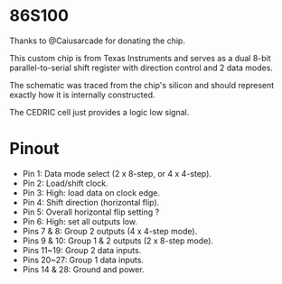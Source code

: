 # 86S100

Thanks to @Caiusarcade for donating the chip.

This custom chip is from Texas Instruments and serves as a dual 8-bit parallel-to-serial shift register with direction control and 2 data modes.

The schematic was traced from the chip's silicon and should represent exactly how it is internally constructed.

The CEDRIC cell just provides a logic low signal.

# Pinout

* Pin 1: Data mode select (2 x 8-step, or 4 x 4-step).
* Pin 2: Load/shift clock.
* Pin 3: High: load data on clock edge.
* Pin 4: Shift direction (horizontal flip).
* Pin 5: Overall horizontal flip setting ?
* Pin 6: High: set all outputs low.
* Pins 7 & 8: Group 2 outputs (4 x 4-step mode).
* Pins 9 & 10: Group 1 & 2 outputs (2 x 8-step mode).
* Pins 11~19: Group 2 data inputs.
* Pins 20~27: Group 1 data inputs.
* Pins 14 & 28: Ground and power.
